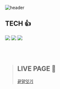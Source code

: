 ![header](https://capsule-render.vercel.app/api?type=waving&color=F7DF1E&height=250&text=Javascript&fontColor=fff&fontSize=40)



## TECH 👍
<img src="https://img.shields.io/badge/HTML5-E34F26?style=for-the-badge&logo=HTML5&logoColor=white"> <img src="https://img.shields.io/badge/CSS3-1572B6?style=for-the-badge&logo=CSS3&logoColor=white"> <img src="https://img.shields.io/badge/JavaScript-F7DF1E?style=for-the-badge&logo=JavaScript&logoColor=white"> 

<br><br>
> ## LIVE PAGE 🥰 <br>
>   [끝말잇기](https://magracarta.github.io/javascript/%EB%81%9D%EB%A7%90%EC%9E%87%EA%B8%B0/index.html)


<br><br>
